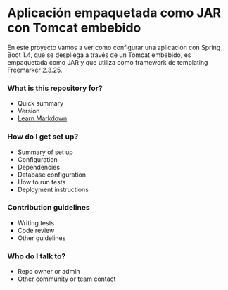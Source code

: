 # Aplicación empaquetada como JAR con Tomcat embebido #

En este proyecto vamos a ver como configurar una aplicación con Spring Boot 1.4, que se despliega a través de un Tomcat embebido, es empaquetada como JAR y que utiliza como framework de templating Freemarker 2.3.25.

### What is this repository for? ###

* Quick summary
* Version
* [Learn Markdown](https://bitbucket.org/tutorials/markdowndemo)

### How do I get set up? ###

* Summary of set up
* Configuration
* Dependencies
* Database configuration
* How to run tests
* Deployment instructions

### Contribution guidelines ###

* Writing tests
* Code review
* Other guidelines

### Who do I talk to? ###

* Repo owner or admin
* Other community or team contact